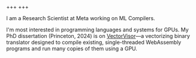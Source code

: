 +++
+++

I am a Research Scientist at Meta working on ML Compilers.

I'm most interested in programming languages and systems for GPUs. My PhD dissertation (Princeton, 2024) is on [VectorVisor](https://www.proquest.com/dissertations-theses/vectorvisor-binary-translation-scheme-throughput/docview/3112421168/se-2)&mdash;a vectorizing binary translator designed to compile existing, single-threaded WebAssembly programs and run many copies of them using a GPU.
